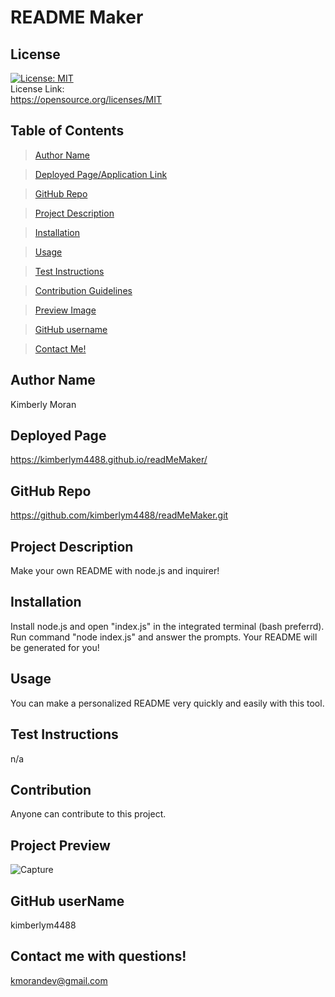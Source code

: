 
# README Maker

## License
[![License: MIT](https://img.shields.io/badge/License-MIT-yellow.svg)](https://opensource.org/licenses/MIT)<br> License Link:<br>  https://opensource.org/licenses/MIT

## Table of Contents
>[Author Name](#author-name) 

>[Deployed Page/Application Link](#deployed-page) 

>[GitHub Repo](#github-repo) 

>[Project Description](#project-description)

>[Installation](#installation)

>[Usage](#usage)

>[Test Instructions](#test-instructions)

>[Contribution Guidelines](#contribution)

>[Preview Image](#preview)

>[GitHub username](#github-username)

>[Contact Me!](#contact-me-with-questions!)

## Author Name
Kimberly Moran

## Deployed Page
https://kimberlym4488.github.io/readMeMaker/

## GitHub Repo
https://github.com/kimberlym4488/readMeMaker.git


## Project Description
Make your own README with node.js and inquirer!

## Installation
Install node.js and open "index.js" in the integrated terminal (bash preferrd). Run command "node index.js" and answer the prompts. Your README will be generated for you!

## Usage
You can make a personalized README very quickly and easily with this tool.

## Test Instructions
n/a

## Contribution
Anyone can contribute to this project.

## Project Preview
![Capture](https://user-images.githubusercontent.com/92805933/148717625-eebc99d6-989e-40c4-9ba0-fa73b7b663cd.PNG)

## GitHub userName
kimberlym4488

## Contact me with questions!
kmorandev@gmail.com

